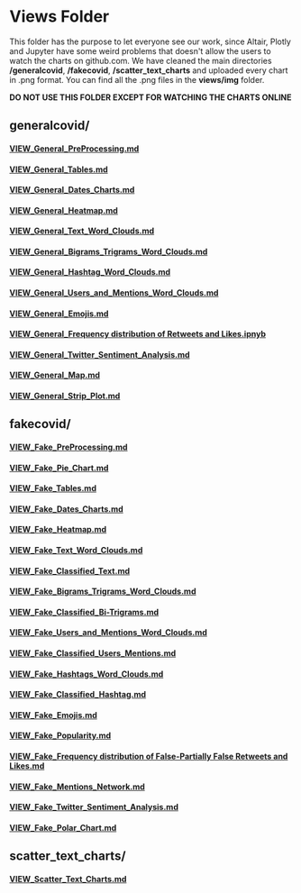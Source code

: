 # Views Folder

This folder has the purpose to let everyone see our work, since Altair, Plotly and Jupyter have some weird problems that doesn't allow the users to watch the charts on github.com.
We have cleaned the main directories **/generalcovid**, **/fakecovid**, **/scatter_text_charts** and uploaded every chart in .png format. You can find all the .png files in the **views/img** folder.

**DO NOT USE THIS FOLDER EXCEPT FOR WATCHING THE CHARTS ONLINE**

## generalcovid/
#### [VIEW_General_PreProcessing.md](https://github.com/marcopedrinazzi/twitter-covid19-vis/blob/main/views/generalcovid/VIEW_General_PreProcessing.md)
#### [VIEW_General_Tables.md](https://github.com/marcopedrinazzi/twitter-covid19-vis/blob/main/views/generalcovid/VIEW_General_Tables.md)
#### [VIEW_General_Dates_Charts.md](https://github.com/marcopedrinazzi/twitter-covid19-vis/blob/main/views/generalcovid/VIEW_General_Dates_Charts.md)
#### [VIEW_General_Heatmap.md](https://github.com/marcopedrinazzi/twitter-covid19-vis/blob/main/views/generalcovid/VIEW_General_Heatmap.md)
#### [VIEW_General_Text_Word_Clouds.md](https://github.com/marcopedrinazzi/twitter-covid19-vis/blob/main/views/generalcovid/VIEW_General_Text_Word_Clouds.md)
#### [VIEW_General_Bigrams_Trigrams_Word_Clouds.md](https://github.com/marcopedrinazzi/twitter-covid19-vis/blob/main/views/generalcovid/VIEW_General_Bigrams_Trigrams_Word_Clouds.md)
#### [VIEW_General_Hashtag_Word_Clouds.md](https://github.com/marcopedrinazzi/twitter-covid19-vis/blob/main/views/generalcovid/VIEW_General_Hashtag_Word_Clouds.md)
#### [VIEW_General_Users_and_Mentions_Word_Clouds.md](https://github.com/marcopedrinazzi/twitter-covid19-vis/blob/main/views/generalcovid/VIEW_General_Users_and_Mentions_Word_Clouds.md)
#### [VIEW_General_Emojis.md](https://github.com/marcopedrinazzi/twitter-covid19-vis/blob/main/views/generalcovid/VIEW_General_Emojis.md)
#### [VIEW_General_Frequency distribution of Retweets and Likes.ipnyb](https://github.com/marcopedrinazzi/twitter-covid19-vis/blob/main/views/generalcovid/VIEW_General_Frequency%20distribution%20of%20Retweets%20and%20Likes.md)
#### [VIEW_General_Twitter_Sentiment_Analysis.md](https://github.com/marcopedrinazzi/twitter-covid19-vis/blob/main/views/generalcovid/VIEW_General_Twitter_Sentiment_Analysis.md)
#### [VIEW_General_Map.md](https://github.com/marcopedrinazzi/twitter-covid19-vis/blob/main/views/generalcovid/VIEW_General_Map.md)
#### [VIEW_General_Strip_Plot.md](https://github.com/marcopedrinazzi/twitter-covid19-vis/blob/main/views/generalcovid/VIEW_General_Strip_Plot.md)

## fakecovid/
#### [VIEW_Fake_PreProcessing.md](https://github.com/marcopedrinazzi/twitter-covid19-vis/blob/main/views/fakecovid/VIEW_Fake_PreProcessing.md)
#### [VIEW_Fake_Pie_Chart.md](https://github.com/marcopedrinazzi/twitter-covid19-vis/blob/main/views/fakecovid/VIEW_Fake_Pie_Chart.md)
#### [VIEW_Fake_Tables.md](https://github.com/marcopedrinazzi/twitter-covid19-vis/blob/main/views/fakecovid/VIEW_Fake_Tables.md)
#### [VIEW_Fake_Dates_Charts.md](https://github.com/marcopedrinazzi/twitter-covid19-vis/blob/main/views/fakecovid/VIEW_Fake_Dates_Charts.md)
#### [VIEW_Fake_Heatmap.md](https://github.com/marcopedrinazzi/twitter-covid19-vis/blob/main/views/fakecovid/VIEW_Fake_Heatmap.md)
#### [VIEW_Fake_Text_Word_Clouds.md](https://github.com/marcopedrinazzi/twitter-covid19-vis/blob/main/views/fakecovid/VIEW_Fake_Text_Word_Clouds.md)
#### [VIEW_Fake_Classified_Text.md](https://github.com/marcopedrinazzi/twitter-covid19-vis/blob/main/views/fakecovid/VIEW_Fake_Classified_Text.md)
#### [VIEW_Fake_Bigrams_Trigrams_Word_Clouds.md](https://github.com/marcopedrinazzi/twitter-covid19-vis/blob/main/views/fakecovid/VIEW_Fake_Bigrams_Trigrams_Word_Clouds.md)
#### [VIEW_Fake_Classified_Bi-Trigrams.md](https://github.com/marcopedrinazzi/twitter-covid19-vis/blob/main/views/fakecovid/VIEW_Fake_Classified_Bi-Trigrams.md)
#### [VIEW_Fake_Users_and_Mentions_Word_Clouds.md](https://github.com/marcopedrinazzi/twitter-covid19-vis/blob/main/views/fakecovid/VIEW_Fake_Users_and_Mentions_Word_Clouds.md)
#### [VIEW_Fake_Classified_Users_Mentions.md](https://github.com/marcopedrinazzi/twitter-covid19-vis/blob/main/views/fakecovid/VIEW_Fake_Classified_Users_Mentions.md)
#### [VIEW_Fake_Hashtags_Word_Clouds.md](https://github.com/marcopedrinazzi/twitter-covid19-vis/blob/main/views/fakecovid/VIEW_Fake_Hashtag_Word_Clouds.md)
#### [VIEW_Fake_Classified_Hashtag.md](https://github.com/marcopedrinazzi/twitter-covid19-vis/blob/main/views/fakecovid/VIEW_Fake_Classified_Hashtag.md)
#### [VIEW_Fake_Emojis.md](https://github.com/marcopedrinazzi/twitter-covid19-vis/blob/main/views/fakecovid/VIEW_Fake_Emojis.md)
#### [VIEW_Fake_Popularity.md](https://github.com/marcopedrinazzi/twitter-covid19-vis/blob/main/views/fakecovid/VIEW_Fake_Popularity.md)
#### [VIEW_Fake_Frequency distribution of False-Partially False Retweets and Likes.md](https://github.com/marcopedrinazzi/twitter-covid19-vis/blob/main/views/fakecovid/VIEW_Fake_Frequency%20distribution%20of%20False-Partially%20False%20Retweets%20and%20Likes.md)
#### [VIEW_Fake_Mentions_Network.md](https://github.com/marcopedrinazzi/twitter-covid19-vis/blob/main/views/fakecovid/VIEW_Fake_Mentions_Network.md)
#### [VIEW_Fake_Twitter_Sentiment_Analysis.md](https://github.com/marcopedrinazzi/twitter-covid19-vis/blob/main/views/fakecovid/VIEW_Fake_Twitter_Sentiment_Analysis.md)
#### [VIEW_Fake_Polar_Chart.md](https://github.com/marcopedrinazzi/twitter-covid19-vis/blob/main/views/fakecovid/VIEW_Fake_Polar_Chart.md)

## scatter_text_charts/
#### [VIEW_Scatter_Text_Charts.md](https://github.com/marcopedrinazzi/twitter-covid19-vis/blob/main/views/scatter_text_charts/VIEW_Scatter_Text_Charts.md)
